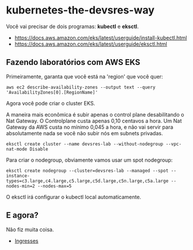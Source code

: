 # kubernetes-the-devsres-way

Você vai precisar de dois programas: **kubectl** e **eksctl**.

* https://docs.aws.amazon.com/eks/latest/userguide/install-kubectl.html
* https://docs.aws.amazon.com/eks/latest/userguide/eksctl.html

## Fazendo laboratórios com AWS EKS

Primeiramente, garanta que você está na 'region' que você quer:

```
aws ec2 describe-availability-zones --output text --query 'AvailabilityZones[0].[RegionName]'
```

Agora você pode criar o cluster EKS.

A maneira mais econômica é subir apenas o control plane desabilitando o Nat Gateway. O Controlplane custa apenas 0,10 centavos a hora. Um Nat Gateway da AWS custa no mínimo 0,045 a hora, e não vai servir para absolutamente nada se você não subir nós em subnets privadas.

```
eksctl create cluster --name devsres-lab --without-nodegroup --vpc-nat-mode Disable
```

Para criar o nodegroup, obviamente vamos usar um spot nodegroup:

```
eksctl create nodegroup --cluster=devsres-lab --managed --spot --instance-types=c3.large,c4.large,c5.large,c5d.large,c5n.large,c5a.large --nodes-min=2 --nodes-max=5

```

O eksctl irá configurar o kubectl local automaticamente.

## E agora?

Não fiz muita coisa.

* [Ingresses](./ingresses/ingress.md)

